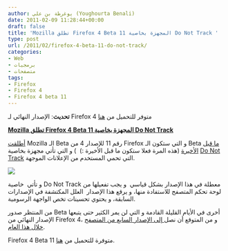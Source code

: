 ```yaml
---
author: يوغرطة بن علي (Youghourta Benali)
date: 2011-02-09 11:28:44+00:00
draft: false
title: 'Mozilla تطلق Firefox 4 Beta 11 المجهزة بخاصية Do Not Track '
type: post
url: /2011/02/firefox-4-beta-11-do-not-track/
categories:
- Web
- برمجيات
- متصفحات
tags:
- Firefox
- Firefox 4
- Firefox 4 beta 11
---
```


**تحديث**: الإصدار النهائي لـ Firefox 4 متوفر للتحميل من [هنا](http://www.mozilla.com/fr/firefox/)




**[Mozilla تطلق Firefox 4 Beta 11 المجهزة بخاصية Do Not Track](https://www.it-scoop.com/2011/02/firefox-4-beta-11-do-not-track/)**


[أطلقت](http://blog.mozilla.com/blog/2011/02/08/mozilla-firefox-4-beta-now-including-do-not-track-capabilities/) Mozilla الـ Beta رقم 11 للإصدار 4 من Firefox و التي ستكون الـ Beta [ما قبل الأخيرة](http://christian.legnitto.com/blog/2011/02/01/mozilla-central-landings-today-and-beta-11-plan/) (هذه المرة فعلا ستكون ما قبل الأخيرة :)  ) و التي تأتي مجهزة بخاصية [Do Not Track](https://www.it-scoop.com/2011/01/mozilla-do-not-track/) التي تحمي المستخدم من الإعلانات الموجهة.


[![](https://www.it-scoop.com/wp-content/uploads/2009/12/firefox_logo_3025.jpg)
](https://www.it-scoop.com/2011/02/firefox-4-beta-11-do-not-track/)


و تأتي  خاصية Do Not Track معطلة في هذا الإصدار بشكل قياسي  و يجب تفعيلها من لوحة تحكم المتصفح للاستفادة منها، و يرقع هذا الإصدار  العلل المكتشفة في الإصدارات السابقة، و يحتوي تحسينات تخص الواجهة الرسومية.

من المنتظر صدور Beta أخرى في الأيام القليلة القادمة و التي لن يمر الكثير حتى يتبعها الإصدار النهائي من Firefox 4، و من المتوقع أن نصل[ إلى الإصدار السابع من المتصفح خلال هذا العام](https://www.it-scoop.com/2011/02/mozilla-releasing-firefox-7-in-2011).

Firefox 4 Beta 11 متوفرة للتحميل من [هنا](http://www.mozilla.com/en-US/firefox/beta/).
